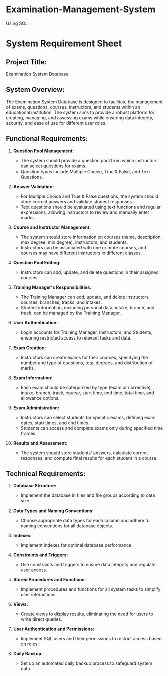 # Examination-Management-System
Using SQL
# System Requirement Sheet

## Project Title:
Examination System Database

## System Overview:

The Examination System Database is designed to facilitate the management of 
exams, questions, courses, instructors, and students within an educational institution. 
The system aims to provide a robust platform for creating, managing, and assessing exams while ensuring data integrity, security, 
and ease of use for different user roles.

## Functional Requirements:

1. **Question Pool Management:**
   - The system should provide a question pool from which instructors can select questions for exams.
   - Question types include Multiple Choice, True & False, and Text Questions.

2. **Answer Validation:**
   - For Multiple Choice and True & False questions, the system should store correct answers and validate student responses.
   - Text questions should be evaluated using text functions and regular expressions, allowing instructors to review and manually enter marks.

3. **Course and Instructor Management:**
   - The system should store information on courses (name, description, max degree, min degree), instructors, and students.
   - Instructors can be associated with one or more courses, and courses may have different instructors in different classes.

4. **Question Pool Editing:**
   - Instructors can add, update, and delete questions in their assigned courses.

5. **Training Manager's Responsibilities:**
   - The Training Manager can add, update, and delete instructors, courses, branches, tracks, and intakes.
   - Student information, including personal data, intake, branch, and track, can be managed by the Training Manager.

6. **User Authentication:**
   - Login accounts for Training Manager, Instructors, and Students, ensuring restricted access to relevant tasks and data.

7. **Exam Creation:**
   - Instructors can create exams for their courses, specifying the number and type of questions, total degrees, and distribution of marks.

8. **Exam Information:**
   - Each exam should be categorized by type 
     (exam or corrective), intake, branch, track, course, start time, end time, total time, and allowance options.

9. **Exam Administration:**
   - Instructors can select students for specific exams, defining exam dates, start times, and end times.
   - Students can access and complete exams only during specified time frames.

10. **Results and Assessment:**
    - The system should store students' answers, calculate correct responses, and compute final results for each student in a course.

## Technical Requirements:

1. **Database Structure:**
   - Implement the database in files and file groups according to data size.

2. **Data Types and Naming Conventions:**
   - Choose appropriate data types for each column and adhere to naming conventions for all database objects.

3. **Indexes:**
   - Implement indexes for optimal database performance.

4. **Constraints and Triggers:**
   - Use constraints and triggers to ensure data integrity and regulate user access.

5. **Stored Procedures and Functions:**
   - Implement procedures and functions for all system tasks to simplify user interactions.

6. **Views:**
   - Create views to display results, eliminating the need for users to write direct queries.

7. **User Authentication and Permissions:**
   - Implement SQL users and their permissions to restrict access based on roles.

8. **Daily Backup:**
   - Set up an automated daily backup process to safeguard system data.
